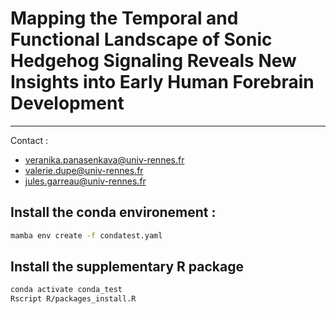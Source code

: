 # Mapping the Temporal and Functional Landscape of Sonic Hedgehog Signaling Reveals New Insights into Early Human Forebrain Development
---------------------------------------
Contact :
 - veranika.panasenkava@univ-rennes.fr
 - valerie.dupe@univ-rennes.fr
 - jules.garreau@univ-rennes.fr

## Install the conda environement :
```bash
mamba env create -f condatest.yaml
```

## Install the supplementary R package
```bash
conda activate conda_test
Rscript R/packages_install.R
```
